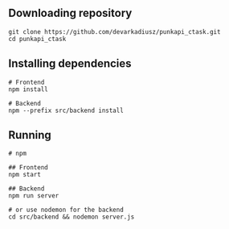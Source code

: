 Downloading repository
----------------------

    git clone https://github.com/devarkadiusz/punkapi_ctask.git
    cd punkapi_ctask

Installing dependencies
-----------------------

    # Frontend
    npm install

    # Backend
    npm --prefix src/backend install

Running
--------

    # npm
    
    ## Frontend
    npm start

    ## Backend
    npm run server

    # or use nodemon for the backend
    cd src/backend && nodemon server.js


